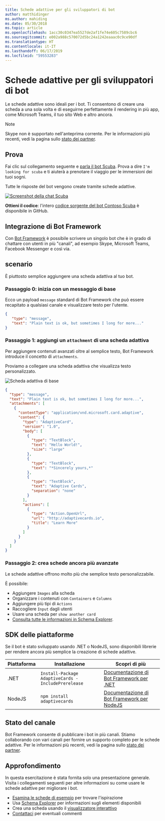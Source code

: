 ```yaml
---
title: Schede adattive per gli sviluppatori di bot
author: matthidinger
ms.author: mahiding
ms.date: 05/30/2018
ms.topic: article
ms.openlocfilehash: 1acc30c0347ea5527de2af1fe74e605c7589cbc6
ms.sourcegitcommit: e002a988c570072d5bc24a1242eaaac0c9ce90df
ms.translationtype: HT
ms.contentlocale: it-IT
ms.lasthandoff: 06/17/2019
ms.locfileid: "59553283"
---
```

# <a name="adaptive-cards-for-bot-developers"></a>Schede adattive per gli sviluppatori di bot

Le schede adattive sono ideali per i bot. Ti consentono di creare una scheda a una sola volta e di eseguirne perfettamente il rendering in più app, come Microsoft Teams, il tuo sito Web e altro ancora.

> [!NOTE]
> Skype non è supportato nell'anteprima corrente. Per le informazioni più recenti, vedi la pagina sullo [stato dei partner](../resources/partners.md).

## <a name="try-it-out"></a>Prova

Fai clic sul collegamento seguente e [parla il bot Scuba](http://contososcubademo.azurewebsites.net/). Prova a dire `I'm looking for scuba` e ti aiuterà a prenotare il viaggio per le immersioni dei tuoi sogni.  

Tutte le risposte del bot vengono create tramite schede adattive.

[![Screenshot della chat Scuba](media/bots/scuba-chat.png)](http://contososcubademo.azurewebsites.net/)

**Ottieni il codice**: l'intero [codice sorgente del bot Contoso Scuba](https://github.com/matthidinger/ContosoScubaBot
) è disponibile in GitHub.


## <a name="bot-framework-integration"></a>Integrazione di Bot Framework

Con [Bot Framework](https://dev.botframework.com/) è possibile scrivere un singolo bot che è in grado di chattare con utenti in più "canali", ad esempio Skype, Microsoft Teams, Facebook Messenger e così via.

## <a name="walkthrough"></a>scenario

È piuttosto semplice aggiungere una scheda adattiva al tuo bot.

### <a name="step-0-start-with-a-basic-message"></a>Passaggio 0: inizia con un messaggio di base

Ecco un payload `message` standard di Bot Framework che può essere recapitato a qualsiasi canale e visualizzare testo per l'utente.

```json
{
   "type": "message",
   "text": "Plain text is ok, but sometimes I long for more..."
}
```

### <a name="step-1-add-an-adaptive-card-attachment"></a>Passaggio 1: aggiungi un `attachment` di una scheda adattiva

Per aggiungere contenuti avanzati oltre al semplice testo, Bot Framework introduce il concetto di `attachments`. 

Proviamo a collegare una scheda adattiva che visualizza testo personalizzato.

![Scheda adattiva di base](media/bots/hello-adaptivecards.png)

```json
{
  "type": "message",
  "text": "Plain text is ok, but sometimes I long for more...",
  "attachments": [
    {
      "contentType": "application/vnd.microsoft.card.adaptive",
      "content": {
        "type": "AdaptiveCard",
        "version": "1.0",
        "body": [
          {
            "type": "TextBlock",
            "text": "Hello World!",
            "size": "large"
          },
          {
            "type": "TextBlock",
            "text": "*Sincerely yours,*"
          },
          {
            "type": "TextBlock",
            "text": "Adaptive Cards",
            "separation": "none"
          }
        ],
        "actions": [
          {
            "type": "Action.OpenUrl",
            "url": "http://adaptivecards.io",
            "title": "Learn More"
          }
        ]
      }
    }
  ]
}
```

### <a name="step-2-build-even-richer-cards"></a>Passaggio 2: crea schede ancora più avanzate 

Le schede adattive offrono molto più che semplice testo personalizzabile. 

È possibile: 

* Aggiungere `Images` alla scheda
* Organizzare i contenuti con `Containers` e `Columns`
* Aggiungere più tipi di `Actions`
* Raccogliere `Input` dagli utenti
* Usare una scheda per `show another card`
* [Consulta tutte le informazioni in Schema Explorer](http://adaptivecards.io/explorer/). 

## <a name="platform-sdks"></a>SDK delle piattaforme

Se il bot è stato sviluppato usando .NET o NodeJS, sono disponibili librerie per rendere ancora più semplice la creazione di schede adattive.

Piattaforma|Installazione|Scopri di più
--------|-------|----------
.NET | `Install-Package AdaptiveCards -IncludePrerelease` | [Documentazione di Bot Framework per .NET](https://docs.microsoft.com/en-us/bot-framework/dotnet/bot-builder-dotnet-add-rich-card-attachments)
NodeJS | `npm install adaptivecards` | [Documentazione di Bot Framework per NodeJS](https://docs.microsoft.com/en-us/bot-framework/nodejs/bot-builder-nodejs-send-rich-cards)


## <a name="channel-status"></a>Stato del canale

Bot Framework consente di pubblicare i bot in più canali. Stiamo collaborando con vari canali per fornire un supporto completo per le schede adattive. Per le informazioni più recenti, vedi la pagina sullo [stato dei partner](../resources/partners.md).


## <a name="dive-in"></a>Approfondimento

In questa esercitazione è stata fornita solo una presentazione generale. Visita i collegamenti seguenti per altre informazioni su come usare le schede adattive per migliorare i bot.

* [Esamina le schede di esempio](http://adaptivecards.io/samples/) per trovare l'ispirazione
* Usa [Schema Explorer](http://adaptivecards.io/explorer) per informazioni sugli elementi disponibili
* Crea una scheda usando il [visualizzatore interattivo](http://adaptivecards.io/visualizer/index.html?hostApp=Skype)
* [Contattaci](http://adaptivecards.io/connect) per eventuali commenti
